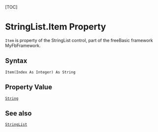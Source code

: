 [TOC]
# StringList.Item Property

`Item` is property of the StringList control, part of the freeBasic framework MyFbFramework.
## Syntax
```freeBasic
Item(Index As Integer) As String
```
## Property Value
[`String`]("https://www.freebasic.net/wiki/KeyPgString")
## See also
[`StringList`](StringList.md)
